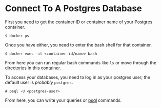 # Connect To A Postgres Database

First you need to get the container ID or container name of your Postgres container.
```
$ docker ps
```

Once you have either, you need to enter the bash shell for that container.
```
$ docker exec -it <container-id/name> bash
```

From here you can run regular bash commands like `ls` or move through the directories in this container.

To access your databases, you need to log in as your postgres user; the default user is _probably_ `postgres`.
```
# psql -U <postgres-user>
```

From here, you can write your queries or [psql](https://github.com/jcatoe/til/blob/master/postgres/common-psql-commands.md) commands.
